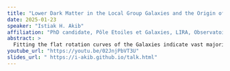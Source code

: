 ```yaml
---
title: "Lower Dark Matter in the Local Group Galaxies and the Origin of the MW Dwarfs"
date: 2025-01-23
speaker: "Istiak H. Akib"
affiliation: "PhD candidate, Pôle Etoiles et Galaxies, LIRA, Observatoire de Paris - Université PSL"
abstract: >
  Fitting the flat rotation curves of the Galaxies indicate vast majority of the matter content in the galaxies is dark matter, even higher than the cosmological estimate of 85% and giving rise to the missing baryon problem. However, these rotation curve fits assume equilibrium conditions at the disk outskirts. This is not necessarily always fulfilled since on average galaxies have gone through a major merger 6 Gyr ago. For the Milky Way, the last major merger was 9-10 Gyr ago and the disk outskirts had enough time to reasonably fulfill the equilibrium conditions. Gaia DR3 rotation curve for the MW differs significantly from a flat fit and is consistent with a Keplerian decline. This gives a mass of 2.06x10^11 M_sun, resulting in a dark matter fraction of 70%. Another estimate for the galaxy mass comes from comparing the time frame of the bulge formation and the accretion of the satellites with their binding energies. For the MW, this is in agreement with the mass from the rotation curve. Andromeda Galaxy (M31) had a recent 2-3 Gyr major merger and hence the disk outskirts are likely not in equilibrium. Hydrodynamical modeling of this merger resulting in an M31 of mass 4.5x10^11 M_sun and 68% dark matter reproduces the observational features of the M31 and especially its rotation curve. These M31 merger models indicate tidal tails coming towards the MW with significant stellar and gas particles. Part of these tails is found in agreement in the 6D space with most of the VPOS satellites including the LMC for the case of such low mass MW models. This may explain the origin of the MW's plane of satellites and is a first indication of matter exchange between these two galaxies.
youtube_url: "https://youtu.be/02JnjPbVT3U"
slides_url: " https://i-akib.github.io/talk.html"
---
```

